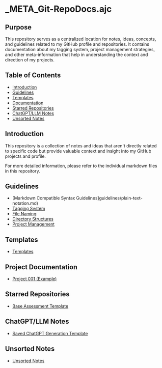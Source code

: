 # _META_Git-RepoDocs.ajc

## Purpose

This repository serves as a centralized location for notes, ideas, concepts, and guidelines related to my GitHub profile and repositories. It contains documentation about my tagging system, project management strategies, and other meta-information that help in understanding the context and direction of my projects.

## Table of Contents

- [Introduction](#introduction)
- [Guidelines](#guidelines)
- [Templates](#templates)
- [Documentation](#documentation)
- [Starred Repositories](#starred-repositories)
- [ChatGPT/LLM Notes](#chatgptllm-notes)
- [Unsorted Notes](#unsorted-notes)

## Introduction

This repository is a collection of notes and ideas that aren't directly related to specific code but provide valuable context and insight into my GitHub projects and profile.

For more detailed information, please refer to the individual markdown files in this repository.

## Guidelines
- [Markdown Compatible Syntax Guidelines]guidelines/plain-text-notation.md)
- [Tagging System](guidelines/tagging-notation.md)
- [File Naming](guidelines/file-naming.md)
- [Directory Structures](guidelines/directory-structures.md)
- [Project Management](guidelines/project-management.md)

## Templates

- [Templates](templates/README.md)

## Project Documentation

- [Project 001 (Example)](documentation/projects/project-001.md)

## Starred Repositories

- [Base Assessment Template](base-template/README.md)

## ChatGPT/LLM Notes

- [Saved ChatGPT Generation Template](chatgpt/base-template.md)

## Unsorted Notes

- [Unsorted Notes](notes/README.md)